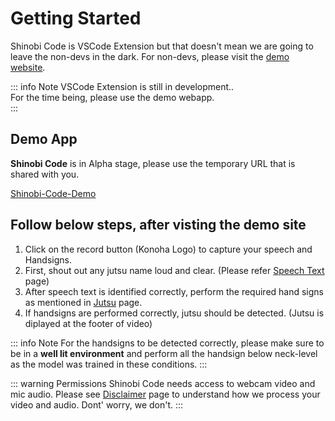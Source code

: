 # Getting Started

Shinobi Code is VSCode Extension but that doesn't mean we are going to leave the non-devs in the dark.
For non-devs, please visit the [demo website](https://demo.shinobi-code.com).

::: info Note
VSCode Extension is still in development..  
For the time being, please use the demo webapp.  
:::

## Demo App

**Shinobi Code** is in Alpha stage, please use the temporary URL that is shared with you.

[Shinobi-Code-Demo](https://www.example.com)

## Follow below steps, after visting the demo site

1. Click on the record button (Konoha Logo) to capture your speech and Handsigns.
2. First, shout out any jutsu name loud and clear. (Please refer [Speech Text](speech) page)
3. After speech text is identified correctly, perform the required hand signs as mentioned in [Jutsu](jutsu) page.
4. If handsigns are performed correctly, jutsu should be detected. (Jutsu is diplayed at the footer of video)

::: info Note
For the handsigns to be detected correctly, please make sure to be in a **well lit environment** and perform all the handsign below neck-level as the model was trained in these conditions.
:::

::: warning Permissions
Shinobi Code needs access to webcam video and mic audio.
Please see [Disclaimer](/docs/disclaimer) page to understand how we process your video and audio. Dont' worry, we don't.
:::
